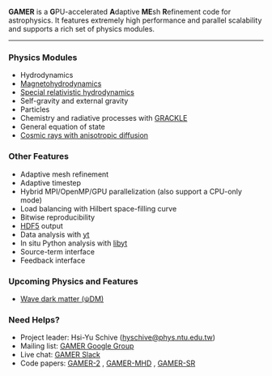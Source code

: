 **GAMER** is a **G**PU-accelerated **A**daptive **ME**sh **R**efinement
code for astrophysics. It features extremely high performance and
parallel scalability and supports a rich set of physics modules.

***


### Physics Modules
* Hydrodynamics
* [Magnetohydrodynamics](https://arxiv.org/abs/1804.03479)
* [Special relativistic hydrodynamics](https://arxiv.org/abs/2012.11130)
* Self-gravity and external gravity
* Particles
* Chemistry and radiative processes with [GRACKLE](http://grackle.readthedocs.io/en/latest/index.html)
* General equation of state
* [Cosmic rays with anisotropic diffusion](https://iopscience.iop.org/article/10.3847/1538-4357/ad50c5#apjad50c5app2)

### Other Features
* Adaptive mesh refinement
* Adaptive timestep
* Hybrid MPI/OpenMP/GPU parallelization (also support a CPU-only mode)
* Load balancing with Hilbert space-filling curve
* Bitwise reproducibility
* [HDF5](https://support.hdfgroup.org/HDF5) output
* Data analysis with [yt](http://yt-project.org)
* In situ Python analysis with [libyt](https://github.com/yt-project/libyt)
* Source-term interface
* Feedback interface

### Upcoming Physics and Features
* [Wave dark matter (&psi;DM)](http://www.nature.com/nphys/journal/v10/n7/covers/index.html)

### Need Helps?
* Project leader: Hsi-Yu Schive (hyschive@phys.ntu.edu.tw)
* Mailing list: [GAMER Google Group](https://groups.google.com/forum/#!forum/gamer-amr)
* Live chat: [GAMER Slack](https://join.slack.com/t/gamer-project/shared_invite/enQtNTUwMDA5ODAwMTMzLTc3ZWY2MWE2YTlmMDI0MTQ4M2JjOTg2NmU4OWVkOGY1ZTI3MmY5NjUxOTk1ZjM5ZjNjOGViMGY3ZGExMDdiYzU)
* Code papers: [GAMER-2](https://arxiv.org/abs/1712.07070) <a name="CODE_PAPER"></a>, [GAMER-MHD](http://iopscience.iop.org/article/10.3847/1538-4365/aac49e/meta) <a name="MHD_PAPER"></a> , [GAMER-SR](https://arxiv.org/abs/2012.11130) <a name="SR_PAPER"></a>
